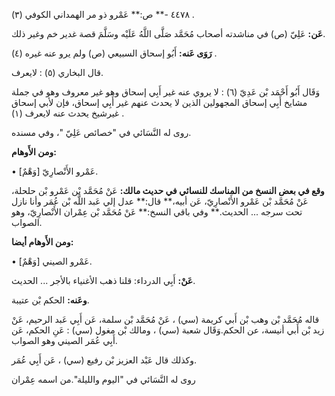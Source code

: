 ٤٤٧٨ -** ص:** عَمْرو ذو مر الهمداني الكوفي (٣) .

**عَن:** عَلِيّ (ص) في مناشدته أصحاب مُحَمَّد صَلَّى اللَّهُ عَلَيْه وسَلَّمَ قصة غدير خم وغير ذلك.

**رَوَى عَنه:** أَبُو إسحاق السبيعي (ص) ولم يرو عنه غيره (٤) .

قال البخاري (٥) : لايعرف.

وَقَال أَبُو أَحْمَد بْن عَدِيّ (٦) : لا يروي عنه غير أَبِي إسحاق وهو غير معروف وهو في جملة مشايخ أَبِي إسحاق المجهولين الذين لا يحدث عنهم غير أَبِي إسحاق، فإن لأبي إسحاق غيرشيخ يحدث عنه لايعرف (١) .

روى له النَّسَائي في "خصائص عَلِيّ "، وفي مسنده.

**ومن الأَوهام:**

• [وَهْمٌ] عَمْرو الأَنْصارِيّ.

**وقع في بعض النسخ من المناسك للنسائي في حديث مالك:** عَنْ مُحَمَّد بْن عَمْرو بْن حلحلة، عَنْ مُحَمَّد بْن عَمْرو الأَنْصارِيّ، عَن أبيه،** قال:** عدل إلي عَبد اللَّه بْن عُمَر وأنا نازل تحت سرجه ... الحديث.** وفي باقي النسخ:** عَنْ مُحَمَّد بْن عِمْران الأَنْصارِيّ، وهو الصواب.

**ومن الأَوهام أيضا:**

• [وَهْمٌ] عَمْرو الصيني.

**عَنْ:** أَبِي الدرداء: قلنا ذهب الأغنياء بالأجر ... الحديث.

**وعَنه:** الحكم بْن عتيبة.

قاله مُحَمَّد بْن وهب بْن أَبي كريمة (سي) ، عَنْ مُحَمَّد بْن سلمة، عَن أَبِي عَبد الرحيم، عَنْ زيد بْن أَبي أنيسة، عن الحكم.وَقَال شعبة (سي) ، ومالك بْن مغول (سي) : عَنِ الحكم، عَن أَبِي عُمَر الصيني وهو الصواب.

وكذلك قال عَبْد العزيز بْن رفيع (سي) ، عَن أَبِي عُمَر.

روى له النَّسَائي في "اليوم والليلة".من اسمه عِمْران